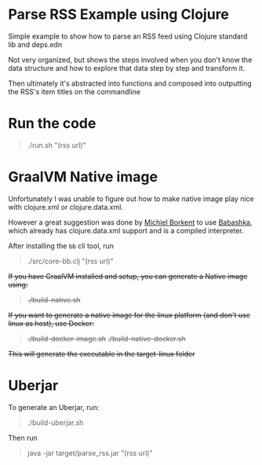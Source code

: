# Parse RSS Example using Clojure

Simple example to show how to parse an RSS feed using Clojure standard lib and deps.edn

Not very organized, but shows the steps involved when you don't know the data structure
and how to explore that data step by step and transform it.

Then ultimately it's abstracted into functions and composed into outputting the RSS's item titles on the commandline

# Run the code
> ./run.sh "(rss url)"

# GraalVM Native image

Unfortunately I was unable to figure out how to make native image play nice with clojure.xml or clojure.data.xml.

However a great suggestion was done by [Michiel Borkent](https://github.com/borkdude) to use [Babashka](https://github.com/babashka/babashka), which already has clojure.data.xml support and is a compiled interpreter.

After installing the `bb` cli tool, run 
> ./src/core-bb.clj "(rss url)"

~~If you have GraalVM installed and setup, you can generate a Native image using:~~
> ~~./build-native.sh~~

~~If you want to generate a native image for the linux platform (and don't use linux as host), use Docker:~~
> ~~./build-docker-image.sh~~
> ~~./build-native-docker.sh~~

~~This will generate the executable in the target-linux folder~~
# Uberjar

To generate an Uberjar, run:
> ./build-uberjar.sh

Then run
> java -jar target/parse_rss.jar "(rss url)"